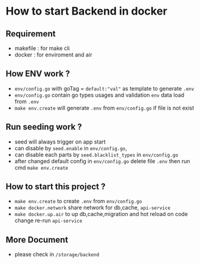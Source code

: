 # How to start Backend in docker

## Requirement

- makefile : for make cli
- docker : for enviroment and air

## How ENV work ?

- `env/config.go` with goTag = `default:"val"` as template to generate `.env`
- `env/config.go` contain go types usages and validation `env` data load from `.env`
- `make env.create` will generate `.env` from `env/config.go` if file is not exist

## Run seeding work ?

- seed will always trigger on app start
- can disable by `seed.enable` in `env/config.go`,
- can disable each parts by `seed.blacklist_types` in `env/config.go`
- after changed default config in `env/config.go` delete file `.env` then run cmd `make env.create`

## How to start this project ?

- `make env.create` to create `.env` from `env/config.go`
- `make docker.network` share network for db,cache, `api-service`
- `make docker.up.air` to up db,cache,migration and hot reload on code change re-run `api-service`

## More Document

- please check in `/storage/backend`
